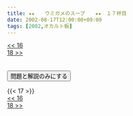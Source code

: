 ```yaml
---
title: ★★　　ウミガメのスープ　　★★　１７杯目
date: 2002-08-17T12:00:00+09:00
tags: [2002,オカルト板]
---
```

<div class="th_left"><a href="../16"><< 16</a></div>
<div class="th_right"><a href="../18">18 >></a></div>
<br><br>
<script src="../../js/cupsoup.js"></script>
<form>
<input type="button" value="問題と解説のみにする" onClick="toggleCupsoup()">
</form>
{{< 17 >}}
<div class="th_left"><a href="../16"><< 16</a></div>
<div class="th_right"><a href="../18">18 >></a></div>